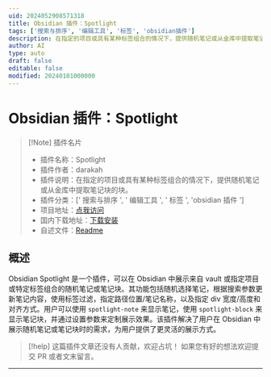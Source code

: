 ```yaml
---
uid: 2024052908571318
title: Obsidian 插件：Spotlight
tags: ['搜索与排序', '编辑工具', '标签', 'obsidian插件']
description: 在指定的项目或具有某种标签组合的情况下，提供随机笔记或从金库中提取笔记块的块。
author: AI
type: auto
draft: false
editable: false
modified: 20240101000000
---
```


# Obsidian 插件：Spotlight

> [!Note] 插件名片
> - 插件名称：Spotlight
> - 插件作者：darakah
> - 插件说明：在指定的项目或具有某种标签组合的情况下，提供随机笔记或从金库中提取笔记块的块。
> - 插件分类：[' 搜索与排序 ', ' 编辑工具 ', ' 标签 ', 'obsidian 插件 ']
> - 项目地址：[点我访问](https://github.com/Darakah/obsidian-spotlight)
> - 国内下载地址：[下载安装](https://pkmer.cn/products/plugin/pluginMarket/?obsidian-spotlight)
> - 自述文件：[Readme](https://ghproxy.net/https://raw.githubusercontent.com/Darakah/obsidian-spotlight/main/README.md)

## 概述

Obsidian Spotlight 是一个插件，可以在 Obsidian 中展示来自 vault 或指定项目或特定标签组合的随机笔记或笔记块。其功能包括随机选择笔记，根据搜索参数更新笔记内容，使用标签过滤，指定路径位置/笔记名称，以及指定 div 宽度/高度和对齐方式。用户可以使用 `spotlight-note` 来显示笔记，使用 `spotlight-block` 来显示笔记块，并通过设置参数来定制展示效果。该插件解决了用户在 Obsidian 中展示随机笔记或笔记块时的需求，为用户提供了更灵活的展示方式。

> [!help]
> 这篇插件文章还没有人贡献，欢迎占坑！
> 如果您有好的想法欢迎提交 PR 或者文末留言。

---



